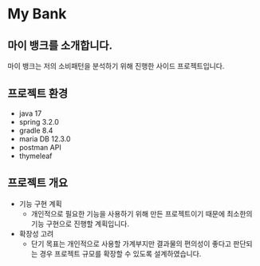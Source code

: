 # My Bank

## 마이 뱅크를 소개합니다.
마이 뱅크는 저의 소비패턴을 분석하기 위해 진행한 사이드 프로젝트입니다. 

## 프로젝트 환경
- java 17
- spring 3.2.0
- gradle 8.4
- maria DB 12.3.0
- postman API
- thymeleaf

## 프로젝트 개요
- 기능 구현 계획
  - 개인적으로 필요한 기능을 사용하기 위해 만든 프로젝트이기 때문에 최소한의 기능 구현으로 진행할 계획입니다.
- 확장성 고려
  - 단기 목표는 개인적으로 사용할 가계부지만 결과물의 편의성이 좋다고 판단되는 경우 프로젝트 규모를 확장할 수 있도록 설계하였습니다.